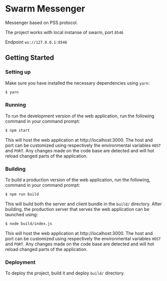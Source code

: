 # Swarm Messenger
Messenger based on PSS protocol.

The project works with local instanse of swarm, port `8546`

Endpoint `ws://127.0.0.1:8546`

## Getting Started
### Setting up
Make sure you have installed the necessary dependencies using `yarn`:

```sh
$ yarn
```

### Running
To run the development version of the web application, run the following
command in your command prompt:

```sh
$ npm start
```

This will host the web application at http://localhost:3000. The host
and port can be customized using respectively the environmental variables
`HOST` and `PORT`. Any changes made on the code base are detected and
will hot reload changed parts of the application.

### Building
To build a production version of the web application, run the following,
command in your command prompt:

```sh
$ npm run build
```

This will build both the server and client bundle in the `build/`
directory. After building, the production server that serves the web
application can be launched using:

```sh
$ node build/index.js
```

This will host the web application at http://localhost:3000. The host
and port can be customized using respectively the environmental variables
`HOST` and `PORT`. Any changes made on the code base are detected and
will hot reload changed parts of the application.

### Deployment
To deploy the project, build it and deploy `build/` directory.